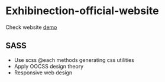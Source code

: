 # Exhibinection-official-website

Check website [demo](https://vivian1223.github.io/Exhibinection-official-website/)

## SASS
- Use scss @each methods generating css utilities
- Apply OOCSS design theory
- Responsive web design
